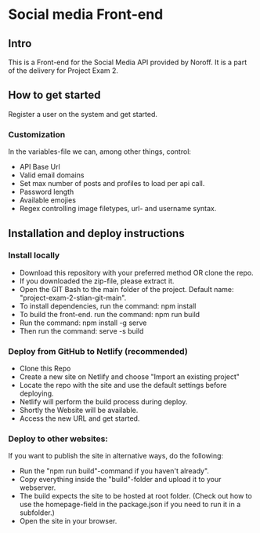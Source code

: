 # Social media Front-end

## Intro

This is a Front-end for the Social Media API provided by Noroff.
It is a part of the delivery for Project Exam 2.

## How to get started

Register a user on the system and get started.

### Customization

In the variables-file we can, among other things, control:

- API Base Url
- Valid email domains
- Set max number of posts and profiles to load per api call.
- Password length
- Available emojies
- Regex controlling image filetypes, url- and username syntax.

## Installation and deploy instructions

### Install locally

- Download this repository with your preferred method OR clone the repo.
- If you downloaded the zip-file, please extract it.
- Open the GIT Bash to the main folder of the project. Default name: "project-exam-2-stian-git-main".
- To install dependencies, run the command: npm install
- To build the front-end. run the command: npm run build
- Run the command: npm install -g serve
- Then run the command: serve -s build

### Deploy from GitHub to Netlify (recommended)

- Clone this Repo
- Create a new site on Netlify and choose "Import an existing project"
- Locate the repo with the site and use the default settings before deploying.
- Netlify will perform the build process during deploy.
- Shortly the Website will be available.
- Access the new URL and get started.

### Deploy to other websites:

If you want to publish the site in alternative ways, do the following:

- Run the "npm run build"-command if you haven't already".
- Copy everything inside the "build"-folder and upload it to your webserver.
- The build expects the site to be hosted at root folder. (Check out how to use the homepage-field in the package.json if you need to run it in a subfolder.)
- Open the site in your browser.
